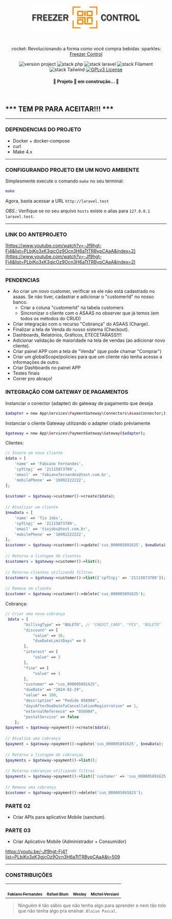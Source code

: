 <p align="center">
	<a href="#"  target="_blank" title="Sistema de gestão de freezers">
		<img src="/public/images/brands/logo-v-1024.png" alt="Sistema de gestão de freezers" width="340px">
	</a>
</p>

<br>

<p align="center">:rocket: Revolucionando a forma como você compra bebidas :sparkles: <a href="https://github.com/icarojobs/freezer-control">Freezer Control</a></p>

<p align="center">
	<img src="https://img.shields.io/badge/version project-1.0-brightgreen" alt="version project">
    <img src="https://img.shields.io/badge/Php-8.3.3-informational" alt="stack php">
    <img src="https://img.shields.io/badge/Laravel-10.46-informational&color=brightgreen" alt="stack laravel">
    <img src="https://img.shields.io/badge/Filament-3.2-informational" alt="stack Filament">
    <img src="https://img.shields.io/badge/TailwindCss-3.1-informational" alt="stack Tailwind">
	<a href="https://opensource.org/licenses/GPL-3.0">
		<img src="https://img.shields.io/badge/license-MIT-blue.svg" alt="GPLv3 License">
	</a>
</p>

<h4 align="center"> 
	🚧  Projeto 🚀 em construção...  🚧
</h4>

<br>


## *** TEM PR PARA ACEITAR!!! ***

---
### DEPENDENCIAS DO PROJETO
 - Docker + docker-compose
 - curl
 - Make 4.x

---
### CONFIGURANDO PROJETO EM UM NOVO AMBIENTE
Simplesmente execute o comando `make` no seu terminal:
```bash
make
```

Agora, basta acessar a URL `http://laravel.test`

*OBS.:* Verifique se no seu arquivo `hosts` existe o alias para `127.0.0.1 laravel.test`.

---
### LINK DO ANTEPROJETO
[https://www.youtube.com/watch?v=-Jf9hgt-Fj4&list=PLbjKo3xK3gjcOz9Ocn3H6aTtTRBypCAaA&index=2](https://www.youtube.com/watch?v=-Jf9hgt-Fj4&list=PLbjKo3xK3gjcOz9Ocn3H6aTtTRBypCAaA&index=2)

---
### PENDENCIAS
 - Ao criar um novo customer, verificar se ele não está cadastrado no asaas. Se não tiver, cadastrar e adicionar o "customerId" no nosso banco.
   - Criar a coluna "customerId" na tabela customers
   - Sincronizar o cliente com o ASAAS no observer que já temos (em todos os métodos do CRUD)
 - Criar integração com o recurso "Cobrança" do ASAAS (Charge).
 - Finalizar a tela de Venda do nosso sistema (Checkout).
 - Dashboards, Relatórios, Gráficos, ETECETARASS!!!!
 - Adicionar validação de maioridade na tela de vendas (ao adicionar novo cliente).
 - Criar painel APP com a tela de "Venda" (que pode chamar "Comprar")
 - Criar um globalScope/policies para que um cliente não tenha acesso a informações de outro.
 - Criar Dashboards no painel APP
 - Testes finais
 - Correr pro abraço!

### INTEGRAÇÃO COM GATEWAY DE PAGAMENTOS
Instanciar o conector (adapter) do gateway de pagamento que deseja
```bash
$adapter = new App\Services\PaymentGateway\Connectors\AsaasConnector;);
```

Instanciar o cliente Gateway utilizando o adapter criado préviamente
```bash
$gateway = new App\Services\PaymentGateway\Gateway($adapter);
```


Clientes:
```php
// Insere um novo cliente
$data = [
    'name' => 'Fabiano Fernandes',
    'cpfCnpj' => '21115873709',
    'email' => 'fabianofernandes@test.com.br',
    'mobilePhone' => '16992222222',
];

$customer = $gateway->customer()->create($data);

// Atualizar um cliente
$newData = [
    'name' => 'Tio Jobs',
    'cpfCnpj' => '21115873709',
    'email' => 'tiojobs@test.com.br',
    'mobilePhone' => '16992222222',
];
$customer = $gateway->customer()->update('cus_000005891625', $newData);

// Retorna a listagem de clientes
$customers = $gateway->customer()->list();

// Retorna clientes utilizando filtros
$customers = $gateway->customer()->list(['cpfCnpj' => '21115873709']);
    
// Remove um cliente
$customer = $gateway->customer()->delete('cus_000005891625');
```

Cobrança:
```php
// Criar uma nova cobrança
 $data = [
        "billingType" => "BOLETO", // "CREDIT_CARD", "PIX", "BOLETO"
        "discount" => [
            "value" => 10,
            "dueDateLimitDays" => 0
        ],
        "interest" => [
            "value" => 2
        ],
        "fine" => [
            "value" => 1
        ],
        "customer" => "cus_000005891625",
        "dueDate" => "2024-02-29",
        "value" => 100,
        "description" => "Pedido 056984",
        "daysAfterDueDateToCancellationRegistration" => 1,
        "externalReference" => "056984",
        "postalService" => false
    ];
$payment = $gateway->payment()->create($data);

// Atualiza uma cobrança
$payment = $gateway->payment()->update('cus_000005891625', $newData);

// Retorna a listagem de cobranças
$payments = $gateway->payment()->list();

// Retorna cobranças utilizando filtros
$payments = $gateway->payment()->list(['customer' => 'cus_000005891625', 'status' => 'RECEIVED']);

// Remove uma cobrança
$customer = $gateway->payment()->delete('cus_000005891625');
```

### PARTE 02
 - Criar APIs para aplicativo Mobile (sanctum).

### PARTE 03
 - Criar Aplicativo Mobile (Administrador + Consumidor)

https://youtu.be/-Jf9hgt-Fj4?list=PLbjKo3xK3gjcOz9Ocn3H6aTtTRBypCAaA&t=509

---
### CONSTRIBUIÇÕES
<table>
  <tr>
    <td align="center"><a href="https://github.com/fabianosfbr">
        <img style="border-radius: 50%;" src="https://avatars.githubusercontent.com/u/4691302?v=4" width="100px;" alt=""/>
    <br /><sub><b>Fabiano Fernandes</b></sub></a></td>
    <td align="center"><a href="https://github.com/RafaelBlum">
        <img style="border-radius: 50%;" src="https://avatars.githubusercontent.com/u/41844692?v=4" width="100px;" alt=""/>
    <br /><sub><b>Rafael Blum</b></sub></a></td>   
    <td align="center"><a href="https://github.com/wesleysouza-dev">
        <img style="border-radius: 50%;" src="https://avatars.githubusercontent.com/u/52400075?v=4" width="100px;" alt=""/>
    <br /><sub><b>Wesley</b></sub></a></td>   
    <td align="center"><a href="https://github.com/Deathpk">
        <img style="border-radius: 50%;" src="https://avatars.githubusercontent.com/u/40901963?v=4" width="100px;" alt=""/>
    <br /><sub><b>Michel Versiani</b></sub></a></td>
  </tr>
</table>

> Ninguém é tão sábio que não tenha algo para aprender e nem tão tolo que não tenha algo pra ensinar. `Blaise Pascal`.
